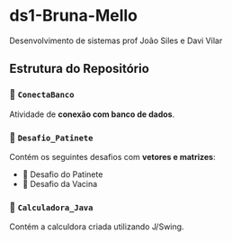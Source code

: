 # ds1-Bruna-Mello
Desenvolvimento de sistemas prof João Siles e Davi Vilar 

## Estrutura do Repositório

### 📁 `ConectaBanco`  
Atividade de **conexão com banco de dados**.

### 📁 `Desafio_Patinete`  
Contém os seguintes desafios com **vetores e matrizes**:
- 🛴 Desafio do Patinete  
- 💉 Desafio da Vacina

### 📁 `Calculadora_Java`  
Contém a calculdora criada utilizando J/Swing.

